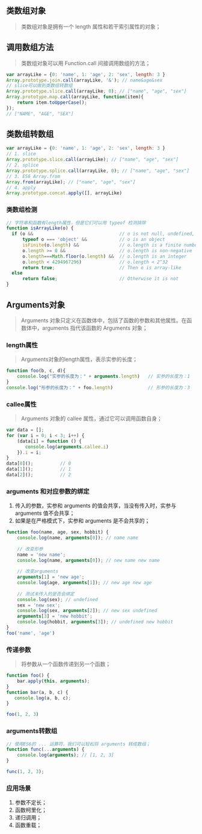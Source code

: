 ## 类数组对象

> 类数组对象是拥有一个 length 属性和若干索引属性的对象；

## 调用数组方法

> 类数组对象可以用 Function.call 间接调用数组的方法；

```javascript
var arrayLike = {0: 'name', 1: 'age', 2: 'sex', length: 3 }
Array.prototype.join.call(arrayLike, '&'); // name&age&sex
// slice可以做到类数组转数组
Array.prototype.slice.call(arrayLike, 0); // ["name", "age", "sex"] 
Array.prototype.map.call(arrayLike, function(item){
    return item.toUpperCase();
}); 
// ["NAME", "AGE", "SEX"]
```

## 类数组转数组

```javascript
var arrayLike = {0: 'name', 1: 'age', 2: 'sex', length: 3 }
// 1. slice
Array.prototype.slice.call(arrayLike); // ["name", "age", "sex"] 
// 2. splice
Array.prototype.splice.call(arrayLike, 0); // ["name", "age", "sex"] 
// 3. ES6 Array.from
Array.from(arrayLike); // ["name", "age", "sex"] 
// 4. apply
Array.prototype.concat.apply([], arrayLike)
```

### 类数组检测

```javascript
// 字符串和函数有length属性，但是它们可以用 typeof 检测排除
function isArrayLike(o) {
  if (o &&                                // o is not null, undefined, etc.
      typeof o === 'object' &&            // o is an object
      isFinite(o.length) &&               // o.length is a finite number
      o.length >= 0 &&                    // o.length is non-negative
      o.length===Math.floor(o.length) &&  // o.length is an integer
      o.length < 4294967296)              // o.length < 2^32
      return true;                        // Then o is array-like
  else
      return false;                       // Otherwise it is not
}
```

## Arguments对象

> Arguments 对象只定义在函数体中，包括了函数的参数和其他属性。在函数体中，arguments 指代该函数的 Arguments 对象；

### length属性

> Arguments对象的length属性，表示实参的长度；

```javascript
function foo(b, c, d){
    console.log("实参的长度为：" + arguments.length)	// 实参的长度为：1
}
console.log("形参的长度为：" + foo.length)			 	// 形参的长度为：3
```

### callee属性

> Arguments 对象的 callee 属性，通过它可以调用函数自身；

```javascript
var data = [];
for (var i = 0; i < 3; i++) {
    (data[i] = function () {
       console.log(arguments.callee.i) 
    }).i = i;
}
data[0]();			// 0
data[1]();			// 1
data[2]();			// 2
```

### arguments 和对应参数的绑定

1. 传入的参数，实参和 arguments 的值会共享，当没有传入时，实参与 arguments 值不会共享；
2. 如果是在严格模式下，实参和 arguments 是不会共享的；

```javascript
function foo(name, age, sex, hobbit) {
    console.log(name, arguments[0]); // name name
  
    // 改变形参
    name = 'new name';
    console.log(name, arguments[0]); // new name new name
  
    // 改变arguments
    arguments[1] = 'new age';
    console.log(age, arguments[1]); // new age new age
  
    // 测试未传入的是否会绑定
    console.log(sex); // undefined
    sex = 'new sex';
    console.log(sex, arguments[2]); // new sex undefined
    arguments[3] = 'new hobbit';
    console.log(hobbit, arguments[3]); // undefined new hobbit
}
foo('name', 'age')
```

### 传递参数

> 将参数从一个函数传递到另一个函数；

```javascript
function foo() {
    bar.apply(this, arguments);
}
function bar(a, b, c) {
   console.log(a, b, c);
}

foo(1, 2, 3)
```

### arguments转数组

```javascript
// 使用ES6的 ... 运算符，我们可以轻松将 arguments 转成数组；
function func(...arguments) {
    console.log(arguments); // [1, 2, 3]
}

func(1, 2, 3);
```

### 应用场景

1. 参数不定长；
2. 函数柯里化；
3. 递归调用；
4. 函数重载；

